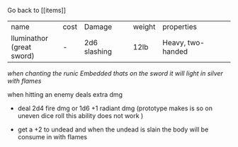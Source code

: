 Go back to [[items]]

|                              |      |              |        |                   |
| ---------------------------- | ---- | ------------ | ------ | ----------------- |
| name                         | cost | Damage       | weight | properties        |
| lluminathor<br>(great sword) | -    | 2d6 slashing | 12lb   | Heavy, two-handed |

*when chanting the runic Embedded thats on the sword it will light in silver with flames*

when hitting an enemy deals extra dmg  
- deal 2d4 fire dmg or 1d6 +1 radiant dmg (prototype makes is so on uneven dice roll this ability does not work )

- get a +2 to undead and when the undead is slain the body will be consume in with flames
